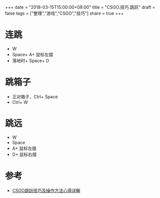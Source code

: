 +++
date = "2018-03-15T15:00:00+08:00"
title = "CSGO.技巧.跳跃"
draft = false
tags = ["整理","游戏","CSGO","技巧"]
share = true
+++


# 连跳
- W
- Space+ A+ 鼠标左摆
- 落地时+ Space+ D

# 跳箱子
- 正对箱子，Ctrl+ Space
- Ctrl+ W

# 跳远
- W
- Space
- A+ 鼠标左摆
- D+ 鼠标右摆


# 参考
- [CSGO跳跃技巧及操作方法心得详解](http://csgo.gamersky.com/201603/729614.shtml)

